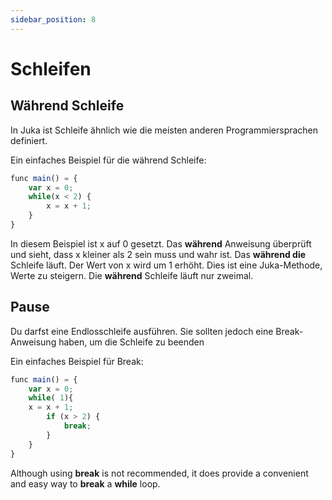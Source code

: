 ```yaml
---
sidebar_position: 8
---
```


# Schleifen

## Während Schleife

In Juka ist Schleife ähnlich wie die meisten anderen Programmiersprachen definiert.

Ein einfaches Beispiel für die während Schleife:

```jsx
func main() = {
    var x = 0;
    while(x < 2) {
        x = x + 1;
    }
}
```

In diesem Beispiel ist x auf 0 gesetzt. Das **während** Anweisung überprüft und sieht, dass x kleiner als 2 sein muss und wahr ist. Das **während die** Schleife läuft. Der Wert von x wird um 1 erhöht. Dies ist eine Juka-Methode, Werte zu steigern. Die **während** Schleife läuft nur zweimal.

## Pause
Du darfst eine Endlosschleife ausführen. Sie sollten jedoch eine Break-Anweisung haben, um die Schleife zu beenden

Ein einfaches Beispiel für Break:

```jsx
func main() = {
    var x = 0;
    while( 1){
    x = x + 1;
        if (x > 2) {
            break;
        }
    }
}
```

Although using **break** is not recommended, it does provide a convenient and easy way to **break** a **while** loop.